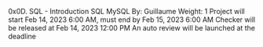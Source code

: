 0x0D. SQL - Introduction
SQL
MySQL
 By: Guillaume
 Weight: 1
 Project will start Feb 14, 2023 6:00 AM, must end by Feb 15, 2023 6:00 AM
 Checker will be released at Feb 14, 2023 12:00 PM
 An auto review will be launched at the deadline
